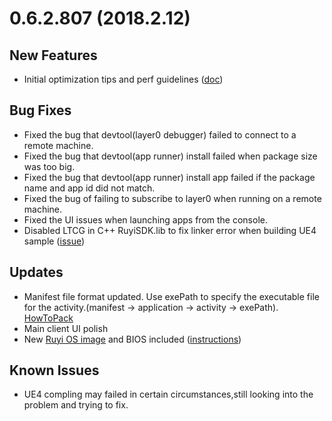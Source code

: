 # 0.6.2.807 (2018.2.12)

## New Features
* Initial optimization tips and perf guidelines ([doc](../topics/optimization.md))

## Bug Fixes
* Fixed the bug that devtool(layer0 debugger) failed to connect to a remote machine.
* Fixed the bug that devtool(app runner) install failed when package size was too big.
* Fixed the bug that devtool(app runner) install app failed if the package name and app id did not match.
* Fixed the bug of failing to subscribe to layer0 when running on a remote machine.
* Fixed the UI issues when launching apps from the console.
* Disabled LTCG in C++ RuyiSDK.lib to fix linker error when building UE4 sample ([issue](https://bitbucket.org/playruyi/unreal_demo/issues/1))

## Updates
* Manifest file format updated. Use exePath to specify the executable file for the activity.(manifest -> application -> activity -> exePath). [HowToPack](../tutorials/how_to_pack.md)
* Main client UI polish
* New [Ruyi OS image](http://dev.playruyi.com/uservices) and BIOS included ([instructions](../topics/bios.md))

## Known Issues
* UE4 compling may failed in certain circumstances,still looking into the problem and trying to fix.